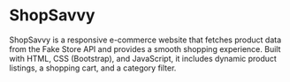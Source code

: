 # ShopSavvy
ShopSavvy is a responsive e-commerce website that fetches product data from the Fake Store API and provides a smooth shopping experience. Built with HTML, CSS (Bootstrap), and JavaScript, it includes dynamic product listings, a shopping cart, and a category filter. 
